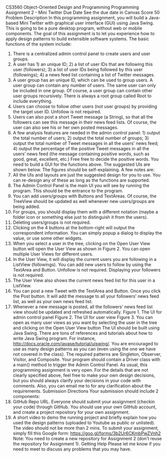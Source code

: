 CS3560 Object-Oriented Design and Programming
Programming Assignment 2 - Mini Twitter
Due Date
See the due date in Canvas
Score
50
Problem Description
In this programming assignment, you will build a Java-based Mini Twitter with graphical user
interface (GUI) using Java Swing. This is going to be a pure desktop program, without web or
mobile components. The goal of this assignment is to let you experience how to apply design
patterns to build extensible software systems.
The basic functions of the system include:
1. There is a centralized admin control panel to create users and user groups.
2. A user has 1) an unique ID; 2) a list of user IDs that are following this user (followers); 3)
a list of user IDs being followed by this user (followings); 4) a news feed list containing a
list of Twitter messages.
3. A user group has an unique ID, which can be used to group users. A user group can
contain any number of users. The same user can only be included in one group. Of
course, a user group can contain other user groups recursively. There is always a root
group called Root to include everything.
4. Users can choose to follow other users (not user groups) by providing the target user ID.
Unfollow is not required.
5. Users can also post a short Tweet message (a String), so that all the followers can see
this message in their news feed lists. Of course, the user can also see his or her own
posted messages.
6. A few analysis features are needed in the admin control panel: 1) output the total
number of users; 2) output the total number of groups; 3) output the total number of
Tweet messages in all the users’ news feed; 4) output the percentage of the positive
Tweet messages in all the users’ news feed (the message containing positive words,
such as good, great, excellent, etc.) Free free to decide the positive words.
You need to build a GUI for the functions above. The suggested UIs are shown below. The
figures should be self-explaining. A few notes are:
1. All the UIs and layouts are just the suggested design for you to use. You can re-design
any of these as long as the functions are supported.
2. The Admin Control Panel is the main UI you will see by running the program. This should
be the entrance to the program.
3. You can add users/groups with Buttons and TextAreas. Of course, the TreeView should
be updated as well whenever new users/groups are being added.
4. For groups, you should display them with a different notation (maybe a folder icon or
something else just to distinguish it from the users).
5. Deleting users/groups is not required.
6. Clicking on the 4 buttons at the bottom-right will output the correspondent information.
You can simply popup a dialog to display the value, or use some other widgets.
7. When you select a user in the tree, clicking on the Open User View button will open the
User View as shown in Figure 2. You can open multiple User Views for different users.
8. In the User View, it will display the current users you are following in a ListView
(followings). You can add new users to follow by using the TextArea and Button.
Unfollow is not required. Displaying your followers is not required.
9. The User View also shows the current news feed list for this user in a ListView.
10. You can post a new Tweet with the TextArea and Button. Once you click the Post button.
It will add the message to all your followers’ news feed list, as well as your own news
feed list.
11. Whenever a new message is posted, all the followers’ news feed list view should be
updated and refreshed automatically.
Figure 1. The UI for admin control panel
Figure 2. The UI for user view
Figure 3. You can open as many user views as you want by selecting the user in the tree and
clicking on the Open User View button
The UI should be built using Java Swing. There are tons of references and tutorials about how
to write Java Swing program. For instance, http://docs.oracle.com/javase/tutorial/uiswing/.
You are encouraged to use as many design patterns as you can (even using the one we have
not covered in the class). The required patterns are Singleton, Observer, Visitor, and
Composite.
Your program should contain a Driver class with a main() method to trigger the Admin Control
Panel.
As usual, this programming assignment is very open. For the details that are not clearly
specified above, feel free to make your own design decisions, but you should always clarify your
decisions in your code with comments. Also, you can email me to for any clarification about the
requirements.
Submission Directions
Your submission should include 2 components:
1. GitHub Repo URL. Everyone should submit your assignment (checkin your code)
through GitHub. You should use your own GitHub account, and create a project
repository for your own assignment.
2. A short video to demo the running project and briefly explain how you used the design
patterns (uploaded to Youtube as public or unlisted). The video should not be more than
2 mins.
To submit your assignment, simply fill this Google form:
https://goo.gl/forms/3b2Ur6CKmbPwZVnh2
Note: You need to create a new repository for Assignment 2 (don’t reuse the repository
for Assignment 1).
Getting Help
Please let me know if you need to meet to discuss any problems that you may have.
